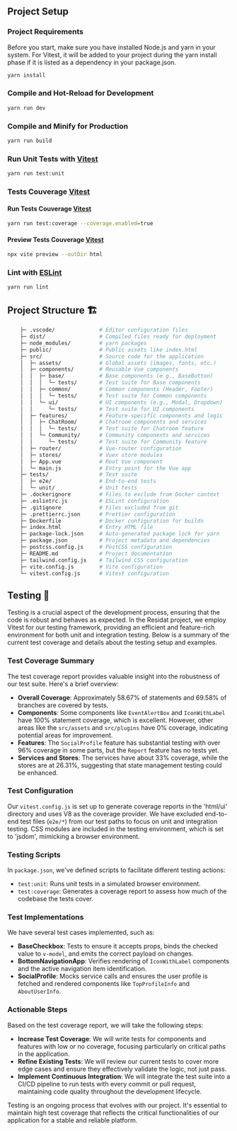 



## Project Setup

### Project Requirements
Before you start, make sure you have installed Node.js and yarn in your system. For Vitest, it will be added to your project during the yarn install phase if it is listed as a dependency in your package.json.


```sh
yarn install
```

### Compile and Hot-Reload for Development

```sh
yarn run dev
```

### Compile and Minify for Production

```sh
yarn run build
```

### Run Unit Tests with [Vitest](https://vitest.dev/)

```sh
yarn run test:unit
```
### Tests Couverage [Vitest](https://vitest.dev/)

#### Run Tests Couverage [Vitest](https://vitest.dev/)
```sh
yarn run test:coverage --coverage.enabled=true
```

#### Preview Tests Couverage [Vitest](https://vitest.dev/)
```sh
npx vite preview --outDir html
```

### Lint with [ESLint](https://eslint.org/)

```sh
yarn run lint
```




## Project Structure 🏗️

```sh
    ├─ .vscode/              # Editor configuration files
    ├─ dist/                 # Compiled files ready for deployment
    ├─ node_modules/         # yarn packages
    ├─ public/               # Public assets like index.html
    ├─ src/                  # Source code for the application
    │  ├─ assets/            # Global assets (images, fonts, etc.)
    │  ├─ components/        # Reusable Vue components
    │  │  ├─ base/           # Base components (e.g., BaseButton)
    │  │  │  └─ tests/       # Test suite for Base components
    │  │  ├─ common/         # Common components (Header, Footer)
    │  │  │  └─ tests/       # Test suite for Common components
    │  │  └─ ui/             # UI components (e.g., Modal, Dropdown)
    │  │     └─ tests/       # Test suite for UI components
    │  ├─ features/          # Feature-specific components and logic
    │  │  ├─ ChatRoom/       # Chatroom components and services
    │  │  │  └─ tests/       # Test suite for Chatroom feature
    │  │  └─ Community/      # Community components and services
    │  │     └─ tests/       # Test suite for Community feature
    │  ├─ router/            # Vue-router configuration
    │  ├─ stores/            # Vuex store modules
    │  ├─ App.vue            # Root Vue component
    │  └─ main.js            # Entry point for the Vue app
    ├─ tests/                # Test suite
    │  ├─ e2e/               # End-to-end tests
    │  └─ unit/              # Unit tests
    ├─ .dockerignore         # Files to exclude from Docker context
    ├─ .eslintrc.js          # ESLint configuration
    ├─ .gitignore            # Files excluded from git
    ├─ .prettierrc.json      # Prettier configuration
    ├─ Dockerfile            # Docker configuration for builds
    ├─ index.html            # Entry HTML file
    ├─ package-lock.json     # Auto-generated package lock for yarn
    ├─ package.json          # Project metadata and dependencies
    ├─ postcss.config.js     # PostCSS configuration
    ├─ README.md             # Project documentation
    ├─ tailwind.config.js    # Tailwind CSS configuration
    ├─ vite.config.js        # Vite configuration
    └─ vitest.config.js      # Vitest configuration

```


## Testing 🧪

Testing is a crucial aspect of the development process, ensuring that the code is robust and behaves as expected. In the Residat project, we employ Vitest for our testing framework, providing an efficient and feature-rich environment for both unit and integration testing. Below is a summary of the current test coverage and details about the testing setup and examples.

### Test Coverage Summary

<!-- <img src="public\assets\images\Documentation\couverageView.jpeg"></img> -->

The test coverage report provides valuable insight into the robustness of our test suite. Here's a brief overview:

- **Overall Coverage**: Approximately 58.67% of statements and 69.58% of branches are covered by tests.
- **Components**: Some components like `EventAlertBox` and `IconWithLabel` have 100% statement coverage, which is excellent. However, other areas like the `src/assets` and `src/plugins` have 0% coverage, indicating potential areas for improvement.
- **Features**: The `SocialProfile` feature has substantial testing with over 96% coverage in some parts, but the `Report` feature has no tests yet.
- **Services and Stores**: The services have about 33% coverage, while the stores are at 26.31%, suggesting that state management testing could be enhanced.

### Test Configuration

Our `vitest.config.js` is set up to generate coverage reports in the 'html/ui' directory and uses V8 as the coverage provider. We have excluded end-to-end test files (`e2e/*`) from our test paths to focus on unit and integration testing. CSS modules are included in the testing environment, which is set to 'jsdom', mimicking a browser environment.

### Testing Scripts

In `package.json`, we've defined scripts to facilitate different testing actions:

- `test:unit`: Runs unit tests in a simulated browser environment.
- `test:coverage`: Generates a coverage report to assess how much of the codebase the tests cover.

### Test Implementations

We have several test cases implemented, such as:

- **BaseCheckbox**: Tests to ensure it accepts props, binds the checked value to `v-model`, and emits the correct payload on changes.
- **BottomNavigationApp**: Verifies rendering of `IconWithLabel` components and the active navigation item identification.
- **SocialProfile**: Mocks service calls and ensures the user profile is fetched and rendered components like `TopProfileInfo` and `AboutUserInfo`.

### Actionable Steps

Based on the test coverage report, we will take the following steps:

- **Increase Test Coverage**: We will write tests for components and features with low or no coverage, focusing particularly on critical paths in the application.
- **Refine Existing Tests**: We will review our current tests to cover more edge cases and ensure they effectively validate the logic, not just pass.
- **Implement Continuous Integration**: We will integrate the test suite into a CI/CD pipeline to run tests with every commit or pull request, maintaining code quality throughout the development lifecycle.

Testing is an ongoing process that evolves with our project. It's essential to maintain high test coverage that reflects the critical functionalities of our application for a stable and reliable platform.


